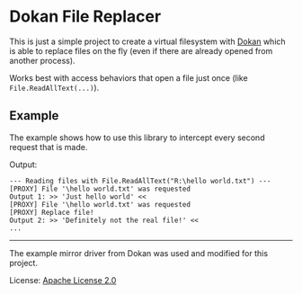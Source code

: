 # Dokan File Replacer

This is just a simple project to create a virtual filesystem with [Dokan](https://github.com/dokan-dev/dokan-dotnet)
which is able to replace files on the fly (even if there are already opened from another process).

Works best with access behaviors that open a file just once (like `File.ReadAllText(...)`).

## Example

The example shows how to use this library to intercept every second request that is made.

Output:
```
--- Reading files with File.ReadAllText("R:\hello world.txt") ---
[PROXY] File '\hello world.txt' was requested
Output 1: >> 'Just hello world' <<
[PROXY] File '\hello world.txt' was requested
[PROXY] Replace file!
Output 2: >> 'Definitely not the real file!' <<
...
```

---

The example mirror driver from Dokan was used and modified for this project.

License: [Apache License 2.0](./LICENSE.txt)
